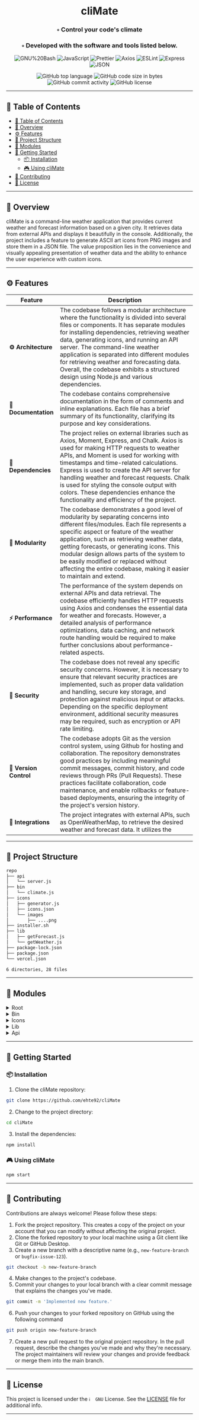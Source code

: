 <div align="center">
<h1 align="center">
<br>cliMate
</h1>
<h3>◦ Control your code's climate</h3>
<h3>◦ Developed with the software and tools listed below.</h3>

<p align="center">
<img src="https://img.shields.io/badge/GNU%20Bash-4EAA25.svg?style&logo=GNU-Bash&logoColor=white" alt="GNU%20Bash" />
<img src="https://img.shields.io/badge/JavaScript-F7DF1E.svg?style&logo=JavaScript&logoColor=black" alt="JavaScript" />
<img src="https://img.shields.io/badge/Prettier-F7B93E.svg?style&logo=Prettier&logoColor=black" alt="Prettier" />
<img src="https://img.shields.io/badge/Axios-5A29E4.svg?style&logo=Axios&logoColor=white" alt="Axios" />
<img src="https://img.shields.io/badge/ESLint-4B32C3.svg?style&logo=ESLint&logoColor=white" alt="ESLint" />
<img src="https://img.shields.io/badge/Express-000000.svg?style&logo=Express&logoColor=white" alt="Express" />
<img src="https://img.shields.io/badge/JSON-000000.svg?style&logo=JSON&logoColor=white" alt="JSON" />
</p>
<img src="https://img.shields.io/github/languages/top/ehte92/cliMate?style&color=5D6D7E" alt="GitHub top language" />
<img src="https://img.shields.io/github/languages/code-size/ehte92/cliMate?style&color=5D6D7E" alt="GitHub code size in bytes" />
<img src="https://img.shields.io/github/commit-activity/m/ehte92/cliMate?style&color=5D6D7E" alt="GitHub commit activity" />
<img src="https://img.shields.io/github/license/ehte92/cliMate?style&color=5D6D7E" alt="GitHub license" />
</div>

---

## 📒 Table of Contents

- [📒 Table of Contents](#-table-of-contents)
- [📍 Overview](#-overview)
- [⚙️ Features](#️-features)
- [📂 Project Structure](#-project-structure)
- [🧩 Modules](#-modules)
- [🚀 Getting Started](#-getting-started)
  - [📦 Installation](#-installation)
  - [🎮 Using cliMate](#-using-climate)
- [🤝 Contributing](#-contributing)
- [📄 License](#-license)

---

## 📍 Overview

cliMate is a command-line weather application that provides current weather and forecast information based on a given city. It retrieves data from external APIs and displays it beautifully in the console. Additionally, the project includes a feature to generate ASCII art icons from PNG images and store them in a JSON file. The value proposition lies in the convenience and visually appealing presentation of weather data and the ability to enhance the user experience with custom icons.

---

## ⚙️ Features

| Feature                | Description                                                                                                                                                                                                                                                                                                                                                                                                                                                  |
| ---------------------- | ------------------------------------------------------------------------------------------------------------------------------------------------------------------------------------------------------------------------------------------------------------------------------------------------------------------------------------------------------------------------------------------------------------------------------------------------------------ |
| **⚙️ Architecture**    | The codebase follows a modular architecture where the functionality is divided into several files or components. It has separate modules for installing dependencies, retrieving weather data, generating icons, and running an API server. The command-line weather application is separated into different modules for retrieving weather and forecasting data. Overall, the codebase exhibits a structured design using Node.js and various dependencies. |
| **📖 Documentation**   | The codebase contains comprehensive documentation in the form of comments and inline explanations. Each file has a brief summary of its functionality, clarifying its purpose and key considerations.                                                                                                                                                                                                                                                        |
| **🔗 Dependencies**    | The project relies on external libraries such as Axios, Moment, Express, and Chalk. Axios is used for making HTTP requests to weather APIs, and Moment is used for working with timestamps and time-related calculations. Express is used to create the API server for handling weather and forecast requests. Chalk is used for styling the console output with colors. These dependencies enhance the functionality and efficiency of the project.         |
| **🧩 Modularity**      | The codebase demonstrates a good level of modularity by separating concerns into different files/modules. Each file represents a specific aspect or feature of the weather application, such as retrieving weather data, getting forecasts, or generating icons. This modular design allows parts of the system to be easily modified or replaced without affecting the entire codebase, making it easier to maintain and extend.                            |
| **⚡️ Performance**    | The performance of the system depends on external APIs and data retrieval. The codebase efficiently handles HTTP requests using Axios and condenses the essential data for weather and forecasts. However, a detailed analysis of performance optimizations, data caching, and network route handling would be required to make further conclusions about performance-related aspects.                                                                       |
| **🔐 Security**        | The codebase does not reveal any specific security concerns. However, it is necessary to ensure that relevant security practices are implemented, such as proper data validation and handling, secure key storage, and protection against malicious input or attacks. Depending on the specific deployment environment, additional security measures may be required, such as encryption or API rate limiting.                                               |
| **🔀 Version Control** | The codebase adopts Git as the version control system, using Github for hosting and collaboration. The repository demonstrates good practices by including meaningful commit messages, commit history, and code reviews through PRs (Pull Requests). These practices facilitate collaboration, code maintenance, and enable rollbacks or feature-based deployments, ensuring the integrity of the project's version history.                                 |
| **🔌 Integrations**    | The project integrates with external APIs, such as OpenWeatherMap, to retrieve the desired weather and forecast data. It utilizes the                                                                                                                                                                                                                                                                                                                        |

---

## 📂 Project Structure

```bash
repo
├── api
│   └── server.js
├── bin
│   └── climate.js
├── icons
│   ├── generator.js
│   ├── icons.json
│   └── images
│       ├── ....png
├── installer.sh
├── lib
│   ├── getForecast.js
│   └── getWeather.js
├── package-lock.json
├── package.json
└── vercel.json

6 directories, 28 files
```

---

## 🧩 Modules

<details closed><summary>Root</summary>

| File                                                                     | Summary                                                                                                                                                                     |
| ------------------------------------------------------------------------ | --------------------------------------------------------------------------------------------------------------------------------------------------------------------------- |
| [installer.sh](https://github.com/ehte92/cliMate/blob/main/installer.sh) | This code snippet installs Node.js and npm using nvm (Node Version Manager), with the ability to specify a specific version. It also installs the cliMate package globally. |

</details>

<details closed><summary>Bin</summary>

| File                                                                     | Summary                                                                                                                                                                                                                                                                                                             |
| ------------------------------------------------------------------------ | ------------------------------------------------------------------------------------------------------------------------------------------------------------------------------------------------------------------------------------------------------------------------------------------------------------------- |
| [climate.js](https://github.com/ehte92/cliMate/blob/main/bin/climate.js) | This code snippet is a command-line weather application. It retrieves the current weather and a weather forecast for a given city using external APIs. It displays the data beautifully in the console using colors and tables. The user can provide the city as a command-line argument or input it when prompted. |

</details>

<details closed><summary>Icons</summary>

| File                                                                           | Summary          |
| ------------------------------------------------------------------------------ | ---------------- |
| [generator.js](https://github.com/ehte92/cliMate/blob/main/icons/generator.js) | This code block: |

1. Disables specific linting rules for console, imports, and file dependencies
2. Requires the fs, path, and asciify-image modules3. Defines options for rendering icons4. Sets the filename for the JSON file5. Creates an asynchronous function-Initializes an empty icons object-Writes the initial JSON file-Reads and processes PNG files from the "images" directory-Converts each image into ASCII art and adds it to the icons object-Writes the updated JSON fileIn summary, the code generates ASCII art icons from PNG images and stores them in a JSON file. |

</details>

<details closed><summary>Lib</summary>

| File                                                                             | Summary                                                                                                                                                                                                                                                                                                                                                                                                                                                                           |
| -------------------------------------------------------------------------------- | --------------------------------------------------------------------------------------------------------------------------------------------------------------------------------------------------------------------------------------------------------------------------------------------------------------------------------------------------------------------------------------------------------------------------------------------------------------------------------- |
| [getWeather.js](https://github.com/ehte92/cliMate/blob/main/lib/getWeather.js)   | This code snippet retrieves weather data for a city using Axios and Moment libraries. It makes an HTTP GET request to a weather API and transforms the response data into a structured format containing various weather information such as temperature, humidity, wind speed, precipitation, sunrise/sunset times, etc.                                                                                                                                                         |
| [getForecast.js](https://github.com/ehte92/cliMate/blob/main/lib/getForecast.js) | This code snippet is a function called "getForecast" which retrieves weather forecast data for a given city. It makes an HTTP GET request to an API endpoint, processes the response data, and returns a formatted forecast object. It uses external libraries such as axios, chalk, and moment for making the HTTP request, formatting the output, and manipulating timestamps. The function handles potential errors and rejects the promise with an appropriate error message. |

</details>

<details closed><summary>Api</summary>

| File                                                                   | Summary                                                                                                                                                                                                                                                                                                                                                                                                        |
| ---------------------------------------------------------------------- | -------------------------------------------------------------------------------------------------------------------------------------------------------------------------------------------------------------------------------------------------------------------------------------------------------------------------------------------------------------------------------------------------------------- |
| [server.js](https://github.com/ehte92/cliMate/blob/main/api/server.js) | This code snippet creates an Express server that provides two API endpoints: one for retrieving current weather information based on a city name, and the other for retrieving forecast information. The server makes requests to the OpenWeatherMap API using the provided API key, and returns the responses as JSON to the client. The server runs on a specified port, defaulting to 3000 if not provided. |

</details>

---

## 🚀 Getting Started

### 📦 Installation

1. Clone the cliMate repository:

```sh
git clone https://github.com/ehte92/cliMate
```

2. Change to the project directory:

```sh
cd cliMate
```

3. Install the dependencies:

```sh
npm install
```

### 🎮 Using cliMate

```sh
npm start
```

---

## 🤝 Contributing

Contributions are always welcome! Please follow these steps:

1. Fork the project repository. This creates a copy of the project on your account that you can modify without affecting the original project.
2. Clone the forked repository to your local machine using a Git client like Git or GitHub Desktop.
3. Create a new branch with a descriptive name (e.g., `new-feature-branch` or `bugfix-issue-123`).

```sh
git checkout -b new-feature-branch
```

4. Make changes to the project's codebase.
5. Commit your changes to your local branch with a clear commit message that explains the changes you've made.

```sh
git commit -m 'Implemented new feature.'
```

6. Push your changes to your forked repository on GitHub using the following command

```sh
git push origin new-feature-branch
```

7. Create a new pull request to the original project repository. In the pull request, describe the changes you've made and why they're necessary.
   The project maintainers will review your changes and provide feedback or merge them into the main branch.

---

## 📄 License

This project is licensed under the `ℹ️  GNU` License. See the [LICENSE](https://docs.github.com/en/communities/setting-up-your-project-for-healthy-contributions/adding-a-license-to-a-repository) file for additional info.

---
